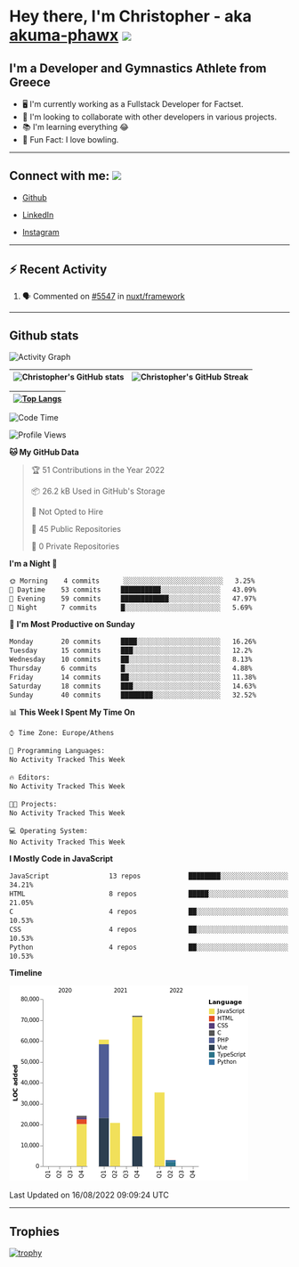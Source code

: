 # Hey there, I'm Christopher - aka [akuma-phawx](https://github.com/akuma-phawx) <img src = "https://raw.githubusercontent.com/MartinHeinz/MartinHeinz/master/wave.gif" width = 50px>

## I'm a Developer and Gymnastics Athlete from Greece

- 🖥️ I'm currently working as a Fullstack Developer for Factset.
- 🤲 I'm looking to collaborate with other developers in various projects.
- 📚 I'm learning everything 😂
- 🎳 Fun Fact: I love bowling.

---

## Connect with me: <img src='https://raw.githubusercontent.com/ShahriarShafin/ShahriarShafin/main/Assets/handshake.gif' width="100px">

- [Github](https://github.com/akuma-phawx)

- [LinkedIn](https://www.linkedin.com/in/christopher-vradis-3b9a68151/)

- [Instagram](https://www.instagram.com/chris.vrd_sw/)

---

## ⚡ Recent Activity

<!--START_SECTION:activity-->
1. 🗣 Commented on [#5547](https://github.com/nuxt/framework/issues/5547) in [nuxt/framework](https://github.com/nuxt/framework)
<!--END_SECTION:activity-->

---

## Github stats

![Activity Graph](https://activity-graph.herokuapp.com/graph?username=akuma-phawx&theme=dracula)

| ![Christopher's GitHub stats](https://github-readme-stats.vercel.app/api?username=akuma-phawx&show_icons=true&theme=dracula) | ![Christopher's GitHub Streak](https://github-readme-streak-stats.herokuapp.com/?user=akuma-phawx&theme=dracula) |
| ---------------------------------------------------------------------------------------------------------------------------- | ---------------------------------------------------------------------------------------------------------------- |

| [![Top Langs](https://github-readme-stats.vercel.app/api/top-langs/?username=akuma-phawx&show_icons=true&theme=radical)](https://github.com/akuma-phawx/github-readme-stats) |
| ---------------------------------------------------------------------------------------------------------------------------------------------------------------------------- |

<!--START_SECTION:waka-->
![Code Time](http://img.shields.io/badge/Code%20Time-61%20hrs%2038%20mins-blue)

![Profile Views](http://img.shields.io/badge/Profile%20Views-12-blue)

**🐱 My GitHub Data** 

> 🏆 51 Contributions in the Year 2022
 > 
> 📦 26.2 kB Used in GitHub's Storage 
 > 
> 🚫 Not Opted to Hire
 > 
> 📜 45 Public Repositories 
 > 
> 🔑 0 Private Repositories  
 > 
**I'm a Night 🦉** 

```text
🌞 Morning    4 commits      ░░░░░░░░░░░░░░░░░░░░░░░░░   3.25% 
🌆 Daytime    53 commits     ██████████░░░░░░░░░░░░░░░   43.09% 
🌃 Evening    59 commits     ████████████░░░░░░░░░░░░░   47.97% 
🌙 Night      7 commits      █░░░░░░░░░░░░░░░░░░░░░░░░   5.69%

```
📅 **I'm Most Productive on Sunday** 

```text
Monday       20 commits     ████░░░░░░░░░░░░░░░░░░░░░   16.26% 
Tuesday      15 commits     ███░░░░░░░░░░░░░░░░░░░░░░   12.2% 
Wednesday    10 commits     ██░░░░░░░░░░░░░░░░░░░░░░░   8.13% 
Thursday     6 commits      █░░░░░░░░░░░░░░░░░░░░░░░░   4.88% 
Friday       14 commits     ██░░░░░░░░░░░░░░░░░░░░░░░   11.38% 
Saturday     18 commits     ███░░░░░░░░░░░░░░░░░░░░░░   14.63% 
Sunday       40 commits     ████████░░░░░░░░░░░░░░░░░   32.52%

```


📊 **This Week I Spent My Time On** 

```text
⌚︎ Time Zone: Europe/Athens

💬 Programming Languages: 
No Activity Tracked This Week

🔥 Editors: 
No Activity Tracked This Week

🐱‍💻 Projects: 
No Activity Tracked This Week

💻 Operating System: 
No Activity Tracked This Week

```

**I Mostly Code in JavaScript** 

```text
JavaScript               13 repos            ████████░░░░░░░░░░░░░░░░░   34.21% 
HTML                     8 repos             █████░░░░░░░░░░░░░░░░░░░░   21.05% 
C                        4 repos             ██░░░░░░░░░░░░░░░░░░░░░░░   10.53% 
CSS                      4 repos             ██░░░░░░░░░░░░░░░░░░░░░░░   10.53% 
Python                   4 repos             ██░░░░░░░░░░░░░░░░░░░░░░░   10.53%

```


**Timeline**

![Chart not found](https://raw.githubusercontent.com/akuma-phawx/akuma-phawx/main/charts/bar_graph.png) 


 Last Updated on 16/08/2022 09:09:24 UTC
<!--END_SECTION:waka-->

---

## Trophies

[![trophy](https://github-profile-trophy.vercel.app/?username=akuma-phawx&theme=onedark)](https://github.com/ryo-ma/github-profile-trophy)
